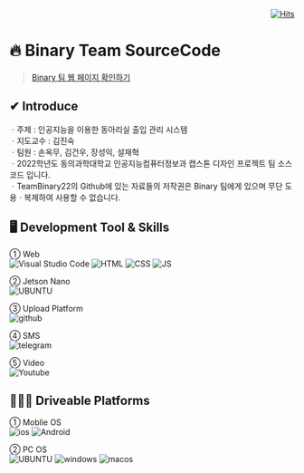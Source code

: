 <div align=right>
  
[![Hits](https://hits.seeyoufarm.com/api/count/incr/badge.svg?url=https%3A%2F%2Fteambinary22.github.io&count_bg=%2379C83D&title_bg=%23555555&icon=&icon_color=%23E7E7E7&title=hits&edge_flat=false)](https://hits.seeyoufarm.com)
</div>

# 🔥 Binary Team SourceCode <br>
>[Binary 팀 웹 페이지 확인하기](https://teambinary22.github.io/)
## ✔ Introduce
ㆍ주제 : 인공지능을 이용한 동아리실 출입 관리 시스템 <br>
ㆍ지도교수 : 김진숙 <br>
ㆍ팀원 : 손옥무, 김건우, 장성익, 설재혁 <br>
ㆍ2022학년도 동의과학대학교 인공지능컴퓨터정보과 캡스톤 디자인 프로젝트 팀 소스코드 입니다. <br>
ㆍTeamBinary22의 Github에 있는 자료들의 저작권은 Binary 팀에게 있으며 무단 도용ㆍ복제하여 사용할 수 없습니다.

## 🖥 Development Tool & Skills
① Web <br>
![Visual Studio Code](https://img.shields.io/badge/Visual%20Studio%20Code-0078d7.svg?style=for-the-badge&logo=visual-studio-code&logoColor=white)
![HTML](https://img.shields.io/badge/HTML5-E34F26?style=for-the-badge&logo=html5&logoColor=white)
![CSS](https://img.shields.io/badge/CSS3-1572B6?style=for-the-badge&logo=css3&logoColor=white)
![JS](https://img.shields.io/badge/JavaScript-323330?style=for-the-badge&logo=javascript&logoColor=F7DF1E)

② Jetson Nano <br>
![UBUNTU](https://img.shields.io/badge/Ubuntu-E95420?style=for-the-badge&logo=ubuntu&logoColor=white)

③ Upload Platform <br>
![github](https://img.shields.io/badge/GitHub-100000?style=for-the-badge&logo=github&logoColor=white)

④ SMS <br>
![telegram](https://img.shields.io/badge/Telegram-2CA5E0?style=for-the-badge&logo=telegram&logoColor=white)

⑤ Video <br>
![Youtube](https://img.shields.io/badge/YouTube-FF0000?style=for-the-badge&logo=youtube&logoColor=white)



## 👩🏻‍💻 Driveable Platforms
① Moblie OS <br>
![ios](https://img.shields.io/badge/iOS-000000?style=for-the-badge&logo=ios&logoColor=white)
![Android](https://img.shields.io/badge/Android-3DDC84?style=for-the-badge&logo=android&logoColor=white)

② PC OS <br>
![UBUNTU](https://img.shields.io/badge/Ubuntu-E95420?style=for-the-badge&logo=ubuntu&logoColor=white)
![windows](https://img.shields.io/badge/Windows-0078D6?style=for-the-badge&logo=windows&logoColor=white)
![macos](https://img.shields.io/badge/mac%20os-000000?style=for-the-badge&logo=apple&logoColor=white)
